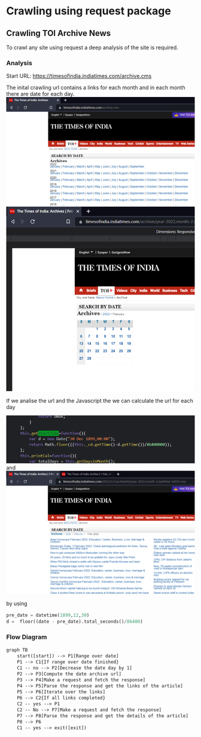 #  Crawling using request package
## Crawling TOI Archive News
To crawl any site using request a deep analysis of the site is required.

### Analysis
Start URL: https://timesofindia.indiatimes.com/archive.cms

The inital crawling url contains a links for each month and in each month there are date for each day.
![](images/TOI/001_Initial_page.png)
![](images/TOI/002_TOI_Date.png)

If we analise the url and the Javascript the we can calculate the url for each day

![](images/TOI/003_JS.png) and ![](images/TOI/004_PAGE_URL.png)

by using
``` python 
pre_date = datetime(1899,12,30)
d =  floor((date - pre_date).total_seconds()/86400)
```


### Flow Diagram

```mermaid
graph TB
    start([start]) --> P1[Range over date]
    P1 --> C1{If range over date finished}
    C1 -- no --> P2[Decrease the date day by 1]
    P2 --> P3[Compute the date archive url]
    P3 --> P4[Make a request and fetch the response]
    P4 --> P5[Parse the response and get the links of the article]
    P5 --> P6[Iterate over the links]
    P6 --> C2{If all links completed}
    C2 -- yes --> P1
    C2 -- No --> P7[Make a request and fetch the response]
    P7 --> P8[Parse the response and get the details of the article]
    P8 --> P6
    C1 -- yes --> exit([exit])
```